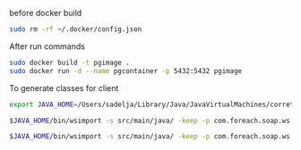before docker build
```bash
sudo rm -rf ~/.docker/config.json
```
After run commands
```bash
sudo docker build -t pgimage .
sudo docker run -d --name pgcontainer -p 5432:5432 pgimage
```

To generate classes for client
```bash
export JAVA_HOME=/Users/sadelja/Library/Java/JavaVirtualMachines/corretto-1.8.0_382/Contents/Home

$JAVA_HOME/bin/wsimport -s src/main/java/ -keep -p com.foreach.soap.ws.client.generated "http://localhost:8080/PlaylistService?wsdl"

$JAVA_HOME/bin/wsimport -s src/main/java/ -keep -p com.foreach.soap.ws.client.generated "http://localhost:8083/lab1_j2ee_1_0_SNAPSHOT_war/ws/playlist?wsdl"
```